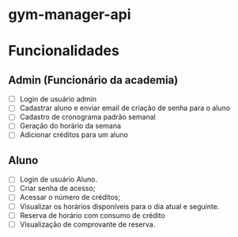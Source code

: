 # gym-manager-api

# Funcionalidades
## Admin (Funcionário da academia)

- [ ] Login de usuário admin
- [ ] Cadastrar aluno e enviar email de criação de senha para o aluno
- [ ] Cadastro de cronograma padrão semanal
- [ ] Geração do horário da semana
- [ ] Adicionar créditos para um aluno

## Aluno
- [ ] Login de usuário Aluno.
- [ ] Criar senha de acesso;
- [ ] Acessar o número de créditos;
- [ ] Visualizar os horários disponíveis para o dia atual e seguinte.
- [ ] Reserva de horário com consumo de crédito
- [ ] Visualização de comprovante de reserva.
